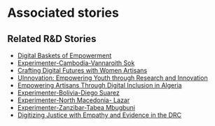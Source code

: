 # Associated stories

<!-- !!DO NOT REMOVE!! start autogenerated hyperlinks -->
## Related R&D Stories
- [Digital Baskets of Empowerment](/stories/?doc=Explorers_SLV)
- [Experimenter-Cambodia-Vannaroith Sok](/stories/?doc=Experimenters_KHM)
- [Crafting Digital Futures with Women Artisans](/stories/?doc=Explorers_GHA)
- [UInnovation: Empowering Youth through Research and Innovation](/stories/?doc=Explorers_TGO)
- [Empowering Artisans Through Digital Inclusion in Algeria](/stories/?doc=Explorers_DZA)
- [Experimenter-Bolivia-Diego Suarez](/stories/?doc=Experimenters_BOL)
- [Experimenter-North Macedonia- Lazar](/stories/?doc=Experimenters_MKD)
- [Experimenter-Zanzibar-Tabea Mbugbuni](/stories/?doc=Experimenters_TZA)
- [Digitizing Justice with Empathy and Evidence in the DRC](/stories/?doc=Explorers_COD)
<!-- !!DO NOT REMOVE!! end autogenerated hyperlinks -->